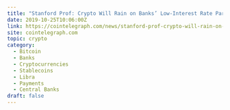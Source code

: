 ```yaml
---
title: "Stanford Prof: Crypto Will Rain on Banks’ Low-Interest Rate Parade"
date: 2019-10-25T10:06:00Z
link: https://cointelegraph.com/news/stanford-prof-crypto-will-rain-on-banks-low-interest-rate-parade?utm_medium=RSS&utm_source=hune
site: cointelegraph.com
topic: crypto
category:
  - Bitcoin
  - Banks
  - Cryptocurrencies
  - Stablecoins
  - Libra
  - Payments
  - Central Banks
draft: false
---
```

